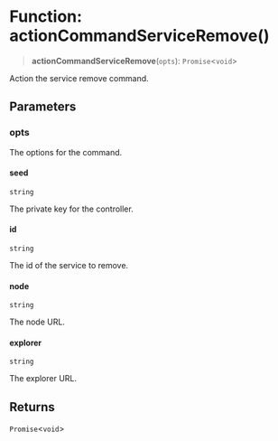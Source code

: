 # Function: actionCommandServiceRemove()

> **actionCommandServiceRemove**(`opts`): `Promise`\<`void`\>

Action the service remove command.

## Parameters

### opts

The options for the command.

#### seed

`string`

The private key for the controller.

#### id

`string`

The id of the service to remove.

#### node

`string`

The node URL.

#### explorer

`string`

The explorer URL.

## Returns

`Promise`\<`void`\>
